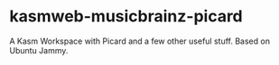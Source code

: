 # kasmweb-musicbrainz-picard
A Kasm Workspace with Picard and a few other useful stuff. Based on Ubuntu Jammy.
